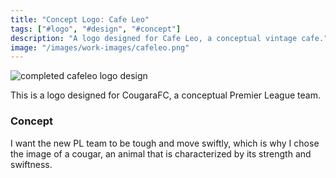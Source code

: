 ```yaml
---
title: "Concept Logo: Cafe Leo"
tags: ["#logo", "#design", "#concept"]
description: "A logo designed for Cafe Leo, a conceptual vintage cafe."
image: "/images/work-images/cafeleo.png"
---
```


![completed cafeleo logo design](/images/work-images/cafeleo.png)

This is a logo designed for CougaraFC, a conceptual Premier League team.

### Concept

I want the new PL team to be tough and move swiftly, which is why I chose the image of a cougar, an animal that is characterized by its strength and swiftness.
